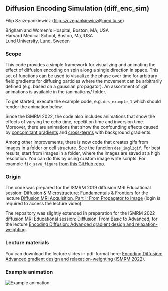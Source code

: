 ## Diffusion Encoding Simulation (diff_enc_sim)

Filip Szczepankiewicz (filip.szczepankiewicz@med.lu.se)  

Brigham and Women's Hospital, Boston, MA, USA  
Harvard Medical School, Boston, Ma, USA  
Lund University, Lund, Sweden  

### Scope

This code provides a simple framework for visualizing and animating the effect of diffusion encoding on spin along a single direction in space. This set of functions can be used to visualize the phase over time for arbitrary field gradients for diffusing particles where the movement can be arbitrarily defined (e.g. based on a gaussian propagator). An assortment of .gif animations is available in the /animations/ folder.

To get started, execute the example code, e.g. `des_example_1` which should render the animation below. 

Since the ISMRM 2022, the code also includes animations that show the effects of varying the echo time, repetition time and inversion time. Moreover, there are animations that show the confounding effects caused by [concomitant gradients](https://doi.org/10.1002/mrm.27828) and [cross-terms](https://doi.org/10.1016/j.jmr.2021.106991) with background gradients.

Among other improvements, there is now code that creates gifs from images in a folder or cell structure. See the function `des_imgl2gif`. For best results, start from images in a folder, where the images are saved at a high resolution. You can do this by using custom image write scripts. For example `fix_save_figure` [from this GitHub repo](https://github.com/filip-szczepankiewicz/fix_matlab).


### Origin
The code was prepared for the ISMRM 2019 diffusion MRI Educational session: [Diffusion & Microstructure: Fundamentals & Frontiers](https://www.ismrm.org/19/program_files/WE05.htm) for the lecture [Diffusion MRI Acquisition, Part I: From Propagator to Image](https://cds.ismrm.org/protected/19MPresentations/eduvids/11/710B/0845/) (login is required to access the lecture video).

The repository was slightly extended in preparation for the ISMRM 2022 diffusion MRI Educational session: Diffusion: From Basic to Advanced, for the lecture [Encoding Diffusion: Advanced gradient design and relaxation-weighting](https://submissions.mirasmart.com/ISMRM2022/Itinerary/ConferenceMatrixEventDetail.aspx?ses=WE-06).


### Lecture materials
You can download the lecture slides in pdf-format here: [Encoding Diffusion: Advanced gradient design and relaxation-weighting (ISMRM 2022)]().


### Example animation
![Example animation](animations/walkon_1.gif)

